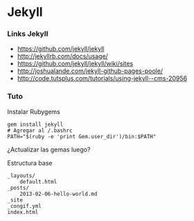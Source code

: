 # Jekyll

### Links Jekyll

+ https://github.com/jekyll/jekyll
+ http://jekyllrb.com/docs/usage/
+ https://github.com/jekyll/jekyll/wiki/sites
+ http://joshualande.com/jekyll-github-pages-poole/
+ http://code.tutsplus.com/tutorials/using-jekyll--cms-20956

### Tuto

Instalar Rubygems
```
gem install jekyll
# Agregar al /.bashrc
PATH="$(ruby -e 'print Gem.user_dir')/bin:$PATH"
```

¿Actualizar las gemas luego?

Estructura base
```
_layouts/
    default.html
_posts/
    2013-02-06-hello-world.md
_site
_congif.yml
index.html
```
 